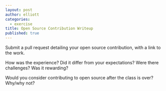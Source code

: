 ```yaml
---
layout: post
author: elliott
categories:
  - exercise
title: Open Source Contribution Writeup
published: true
---
```


Submit a pull request detailing your open source contribution, with a link to the work.

How was the experience?  Did it differ from your expectations?  Were there challenges?  Was it rewarding?

Would you consider contributing to open source after the class is over?  Why/why not?